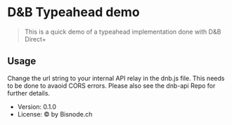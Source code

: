 # D&B Typeahead demo

> This is a quick demo of a typeahead implementation done with D&B Direct+

## Usage

Change the url string to your internal API relay in the dnb.js file. This needs to be done to avaoid CORS errors. Please also see the dnb-api Repo for further details.

- Version: 0.1.0
- License: &copy; by Bisnode.ch
